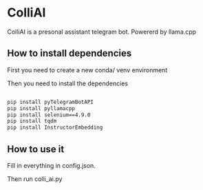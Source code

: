 # ColliAI

ColliAI is a presonal assistant telegram bot. Powererd by llama.cpp

## How to install dependencies

First you need to create a new conda/ venv environment

Then you need to install the dependencies

```sh

pip install pyTelegramBotAPI
pip install pyllamacpp
pip install selenium==4.9.0
pip install tqdm
pip install InstructorEmbedding

```

## How to use it

Fill in everything in config.json.

Then run colli_ai.py
